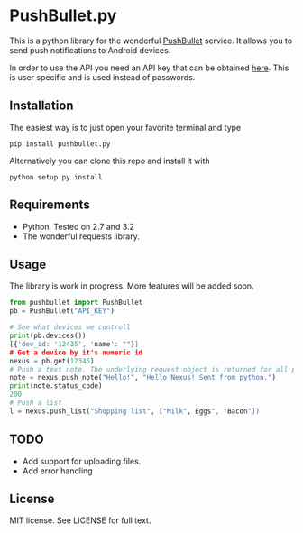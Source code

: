# PushBullet.py

This is a python library for the wonderful [PushBullet](https://www.pushbullet.com) service.
It allows you to send push notifications to Android devices.  

In order to use the API you need an API key that can be obtained [here](https://www.pushbullet.com/settings). This is user specific and is used instead of passwords.

## Installation

The easiest way is to just open your favorite terminal and type
```
pip install pushbullet.py
```

Alternatively you can clone this repo and install it with

```
python setup.py install
```

## Requirements

 - Python. Tested on 2.7 and 3.2
 - The wonderful requests library.

## Usage

The library is work in progress. More features will be added soon.

```Python
from pushbullet import PushBullet
pb = PushBullet("API_KEY")

# See what devices we controll
print(pb.devices())
[{'dev_id: '12435', 'name': ""}]
# Get a device by it's numeric id
nexus = pb.get(12345)
# Push a text note. The underlying request object is returned for all pushes.
note = nexus.push_note("Hello!", "Hello Nexus! Sent from python.")
print(note.status_code)
200
# Push a list
l = nexus.push_list("Shopping list", ["Milk", Eggs", "Bacon"])
```

## TODO

 - Add support for uploading files.
 - Add error handling

## License

MIT license. See LICENSE for full text.